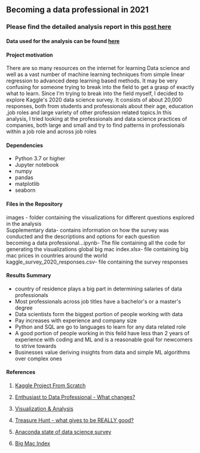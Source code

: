 ## Becoming a data professional in 2021
### Please find the detailed analysis report in this [post here](https://xlr892.medium.com/becoming-a-data-professional-in-2021-71c886b59536)

#### Data used for the analysis can be found [here](https://www.kaggle.com/c/kaggle-survey-2020/data)

#### Project motivation
There are so many resources on the internet for learning Data science and well as a vast number of machine learning techniques from simple linear regression to advanced deep learning based methods. It may be very confusing for someone trying to break into the field to get a grasp of exactly what to learn. Since I'm trying to break into the field myself, I decided to explore Kaggle's 2020 data science survey. It consists of about 20,000 responses, both from students and professionals about their age, education ,job roles and large variety of other profession related topics.In this analysis, I tried looking at the professionals and data science practices of companies, both large and small and try to find patterns in professionals within a job role and across job roles

#### Dependencies
+ Python 3.7 or higher  
+ Jupyter notebook  
+ numpy  
+ pandas  
+ matplotlib  
+ seaborn  

#### Files in the Repository
images - folder containing the visualizations for different questions explored in the analysis  
Supplementary data- contains information on how the survey was conducted and the descriptions and options for each question  
becoming a data professional...ipynb- The file containing all the code for generating the visualizations
global big mac index.xlsx- file containing big mac prices in countries around the world
kaggle_survey_2020_responses.csv- file containing the survey responses 

#### Results Summary
+ country of residence plays a big part in determining salaries of data professionals
+ Most professionals across job titles have a bachelor's or a master's degree
+ Data scientists form the biggest portion of people working with data
+ Pay increases with experience and company size
+ Python and SQL are go to languages to learn for any data related role
+ A good portion of people working in this feild have less than 2 years of experience with coding and ML and is a reasonable goal for newcomers to strive towards
+ Businesses value deriving insights from data and simple ML algorithms over complex ones

#### References
1. [Kaggle Project From Scratch](https://www.kaggle.com/kenjee/kaggle-project-from-scratch#Part-1---How-to-Start-a-Kaggle-Competition)

2. [Enthusiast to Data Professional - What changes?](https://www.kaggle.com/spitfire2nd/enthusiast-to-data-professional-what-changes)

3. [Visualization & Analysis](https://www.kaggle.com/subinium/kaggle-2020-visualization-analysis)

4. [Treasure Hunt - what gives to be REALLY good?](https://www.kaggle.com/andradaolteanu/treasure-hunt-what-gives-to-be-really-good)

5. [Anaconda state of data science survey](https://www.anaconda.com/state-of-data-science-2020)

6. [Big Mac Index](https://www.economist.com/big-mac-index)




